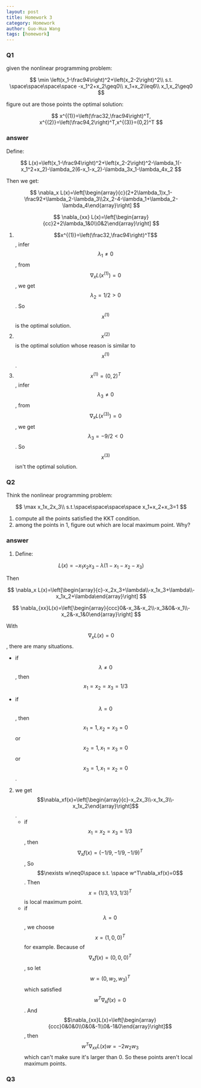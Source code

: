 ```yaml
---
layout: post
title: Homework 3
category: Homework
author: Guo-Hua Wang
tags: [homework]
---
```


### Q1

given the nonlinear programming problem:

$$
\min \left(x_1-\frac94\right)^2+\left(x_2-2\right)^2\\
s.t. \space\space\space\space -x_1^2+x_2\geq0\\
x_1+x_2\leq6\\
x_1,x_2\geq0
$$

figure out are those points the optimal solution:

$$
x^{(1)}=\left(\frac32,\frac94\right)^T, x^{(2)}=\left(\frac94,2\right)^T,x^{(3)}=(0,2)^T
$$

### answer

Define:

$$
L(x)=\left(x_1-\frac94\right)^2+\left(x_2-2\right)^2-\lambda_1(-x_1^2+x_2)-\lambda_2(6-x_1-x_2)-\lambda_3x_1-\lambda_4x_2
$$

Then we get:

$$
\nabla_x L(x)=\left[\begin{array}{c}(2+2\lambda_1)x_1-\frac92+\lambda_2-\lambda_3\\2x_2-4-\lambda_1+\lambda_2-\lambda_4\end{array}\right]
$$

$$
\nabla_{xx} L(x)=\left[\begin{array}{cc}2+2\lambda_1&0\\0&2\end{array}\right]
$$

1. $$x^{(1)}=\left(\frac32,\frac94\right)^T$$, infer $$\lambda_1\neq0$$, from $$\nabla_xL(x^{(1)})=0$$, we get $$\lambda_2=1/2\gt0$$. So $$x^{(1)}$$ is the optimal solution.
2. $$x^{(2)}$$ is the optimal solution whose reason is similar to $$x^{(1)}$$.
3. $$x^{(1)}=\left(0,2\right)^T$$, infer $$\lambda_3\neq0$$, from  $$\nabla_xL(x^{(3)})=0$$, we get $$\lambda_3=-9/2\lt0$$. So $$x^{(3)}$$ isn't the optimal solution.

### Q2

Think the nonlinear programming problem:

$$
\max x_1x_2x_3\\
s.t.\space\space\space\space x_1+x_2+x_3=1
$$

1. compute all the points satisfied the KKT condition.
2. among the points in 1, figure out which are local maximum point. Why?

### answer

1. Define:

$$
L(x)=-x_1x_2x_3-\lambda(1-x_1-x_2-x_3)
$$

Then

$$
\nabla_x L(x)=\left[\begin{array}{c}-x_2x_3+\lambda\\-x_1x_3+\lambda\\-x_1x_2+\lambda\end{array}\right]
$$

$$
\nabla_{xx}L(x)=\left[\begin{array}{ccc}0&-x_3&-x_2\\-x_3&0&-x_1\\-x_2&-x_1&0\end{array}\right]
$$

With $$\nabla_xL(x)=0$$, there are many situations.

* if $$\lambda\neq0$$, then $$x_1=x_2=x_3=1/3$$

- if $$\lambda=0$$, then $$x_1=1,x_2=x_3=0$$ or $$x_2=1,x_1=x_3=0$$ or $$x_3=1,x_1=x_2=0$$.

2. we get $$\nabla_xf(x)=\left[\begin{array}{c}-x_2x_3\\-x_1x_3\\-x_1x_2\end{array}\right]$$.
   * if $$x_1=x_2=x_3=1/3$$, then $$\nabla_xf(x)=(-1/9,-1/9,-1/9)^T$$, So $$\nexists w\neq0\space s.t. \space w^T\nabla_xf(x)=0$$. Then $$x=(1/3,1/3,1/3)^T$$ is local maximum point.
   * if $$\lambda=0$$, we choose $$x=(1,0,0)^T$$ for example. Because of $$\nabla_xf(x)=(0,0,0)^T$$, so let $$w=(0,w_2,w_3)^T$$ which satisfied $$w^T\nabla_xf(x)=0$$. And $$\nabla_{xx}L(x)=\left[\begin{array}{ccc}0&0&0\\0&0&-1\\0&-1&0\end{array}\right]$$, then $$w^T\nabla_{xx}L(x)w=-2w_2w_3$$ which can't make sure it's larger than 0. So these points aren't local maximum points.

### Q3

